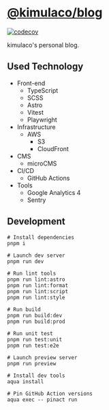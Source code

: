 # [@kimulaco/blog](https://blog.kimulaco.dev/)

[![codecov](https://codecov.io/gh/kimulaco/blog/graph/badge.svg?token=dLhXB5qd1B)](https://codecov.io/gh/kimulaco/blog)

kimulaco's personal blog.

## Used Technology

- Front-end
  - TypeScript
  - SCSS
  - Astro
  - Vitest
  - Playwright
- Infrastructure
  - AWS
    - S3
    - CloudFront
- CMS
  - microCMS
- CI/CD
  - GitHub Actions
- Tools
  - Google Analytics 4
  - Sentry

## Development

```shell
# Install dependencies
pnpm i

# Launch dev server
pnpm run dev

# Run lint tools
pnpm run lint:astro
pnpm run lint:format
pnpm run lint:script
pnpm run lint:style

# Run build
pnpm run build:dev
pnpm run build:prod

# Run unit test
pnpm run test:unit
pnpm run test:e2e

# Launch preview server
pnpm run preview
```

```shell
# Install dev tools
aqua install

# Pin GitHub Action versions
aqua exec -- pinact run
```
